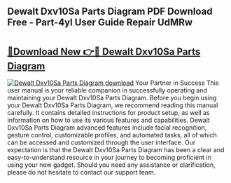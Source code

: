 ## Dewalt Dxv10Sa Parts Diagram PDF Download Free - Part-4yl User Guide Repair UdMRw

# <h2><a href="http://dfmdova.blite.top/?on=Dewalt+Dxv10Sa+Parts+Diagram">🔗Download New 👉🔴 Dewalt Dxv10Sa Parts Diagram</a></h2>

[![Dewalt Dxv10Sa Parts Diagram download](https://i.imgur.com/lujVjoI.png)](http://dfmdova.blite.top/?on=Dewalt+Dxv10Sa+Parts+Diagram)
Your Partner in Success This user manual is your reliable companion in successfully operating and maintaining your Dewalt Dxv10Sa Parts Diagram. Before you begin using your Dewalt Dxv10Sa Parts Diagram, we recommend reading this manual carefully. It contains detailed instructions for product setup, as well as information on how to use its various features and capabilities. Dewalt Dxv10Sa Parts Diagram advanced features include facial recognition, gesture control, customizable profiles, and automated tasks, all of which can be accessed and customized through the user interface. Our expectation is that the Dewalt Dxv10Sa Parts Diagram has been a clear and easy-to-understand resource in your journey to becoming proficient in using your new gadget. Should you need any assistance or clarification, please do not hesitate to contact our support team.
